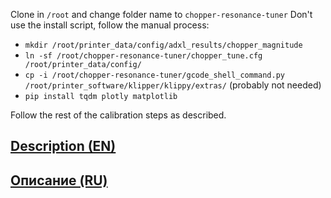 Clone in `/root` and change folder name to `chopper-resonance-tuner`
Don't use the install script, follow the manual process:
- `mkdir /root/printer_data/config/adxl_results/chopper_magnitude`
- `ln -sf /root/chopper-resonance-tuner/chopper_tune.cfg /root/printer_data/config/`
- `cp -i /root/chopper-resonance-tuner/gcode_shell_command.py /root/printer_software/klipper/klippy/extras/` (probably not needed)
- `pip install tqdm plotly matplotlib`

Follow the rest of the calibration steps as described.

##  [Description (EN)](/wiki/EN.md) 
##  [Описание (RU)](/wiki/RU.md)

